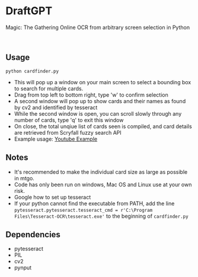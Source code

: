 # DraftGPT
Magic: The Gathering Online OCR from arbitrary screen selection in Python

</br>

## Usage
`python cardfinder.py`

-  This will pop up a window on your main screen to select a bounding box to search for multiple cards.
-  Drag from top left to bottom right, type 'w' to confirm selection
-  A second window will pop up to show cards and their names as found by cv2 and identified by tesseract
-  While the second window is open, you can scroll slowly through any number of cards, type 'q' to exit this window
-  On close, the total unqiue list of cards seen is compiled, and card details are retrieved from Scryfall fuzzy search API
-  Example usage: [Youtube Example](https://youtu.be/5zyQDpBWJ8Q)

## Notes
-  It's recommended to make the individual card size as large as possible in mtgo.
-  Code has only been run on windows, Mac OS and Linux use at your own risk.
-  Google how to set up tesseract
-  If your python cannot find the executable from PATH, add the line `pytesseract.pytesseract.tesseract_cmd = r'C:\Program Files\Tesseract-OCR\tesseract.exe'` to the beginning of `cardfinder.py`


## Dependencies
-  pytesseract
-  PIL
-  cv2
-  pynput